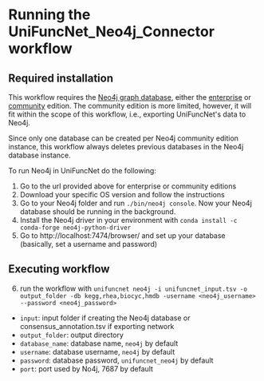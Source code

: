 # Running the UniFuncNet_Neo4j_Connector workflow



## Required installation

This workflow requires the [Neo4j graph database](https://neo4j.com/product/neo4j-graph-database/), either the [enterprise](https://neo4j.com/download-center/#enterprise) or [community](https://neo4j.com/download-center/#community) edition.
The community edition is more limited, however, it will fit within the scope of this workflow, i.e., exporting UniFuncNet's data to Neo4j.

Since only one database can be created per Neo4j community edition instance, this workflow always deletes previous databases in the Neo4j database instance.

To run Neo4j in UniFuncNet do the following:

1. Go to the url provided above for enterprise or community editions
2. Download your specific OS version and follow the instructions
3. Go to your Neo4j folder and run  `./bin/neo4j console`. Now your Neo4j database should be running in the background.
4. Install the Neo4j driver in your environment with `conda install -c conda-forge neo4j-python-driver`
5. Go to http://localhost:7474/browser/ and set up your database (basically, set a username and password)

## Executing workflow

6. run the workflow with `unifuncnet neo4j -i unifuncnet_input.tsv -o output_folder -db kegg,rhea,biocyc,hmdb -username <neo4j_username> --password <neo4j_password>`

- `input`: input folder if creating the Neo4j database or consensus_annotation.tsv if exporting network
- `output_folder`: output directory
- `database_name`: database name, `neo4j` by default
- `username`: database username, `neo4j` by default
- `password`: database password, `unifuncnet_neo4j` by default
- `port`: port used by No4j, 7687 by default